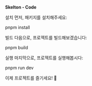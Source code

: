 **Skelton - Code**

설치
먼저, 패키지를 설치해주세요:

pnpm install

빌드
다음으로, 프로젝트를 빌드해보겠습니다:

pnpm build

실행
마지막으로, 프로젝트를 실행해봅시다:

pnpm run dev

이제 프로젝트를 즐기세요! 🚀
